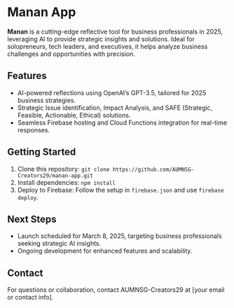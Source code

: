 # Manan App
**Manan** is a cutting-edge reflective tool for business professionals in 2025, leveraging AI to provide strategic insights and solutions. Ideal for solopreneurs, tech leaders, and executives, it helps analyze business challenges and opportunities with precision.

## Features
- AI-powered reflections using OpenAI’s GPT-3.5, tailored for 2025 business strategies.
- Strategic Issue identification, Impact Analysis, and SAFE (Strategic, Feasible, Actionable, Ethical) solutions.
- Seamless Firebase hosting and Cloud Functions integration for real-time responses.

## Getting Started
1. Clone this repository: `git clone https://github.com/AUMNSG-Creators29/manan-app.git`
2. Install dependencies: `npm install`
3. Deploy to Firebase: Follow the setup in `firebase.json` and use `firebase deploy`.

## Next Steps
- Launch scheduled for March 8, 2025, targeting business professionals seeking strategic AI insights.
- Ongoing development for enhanced features and scalability.

## Contact
For questions or collaboration, contact AUMNSG-Creators29 at [your email or contact info].

